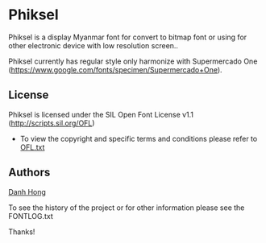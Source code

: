 ﻿Phiksel
======================


Phiksel is a display Myanmar font for convert to bitmap font or using for other electronic device with low resolution screen..

Phiksel currently has regular style only harmonize with Supermercado One (<https://www.google.com/fonts/specimen/Supermercado+One>).

## License


Phiksel is licensed under the SIL Open Font License v1.1 (<http://scripts.sil.org/OFL>)


- To view the copyright and specific terms and conditions please refer to [OFL.txt](https://github.com/khmertype/Phiksel/blob/master/OFL.txt)




## Authors

[Danh Hong](http://www.khmertype.org)

To see the history of the project or for other information please see the FONTLOG.txt 



Thanks!
